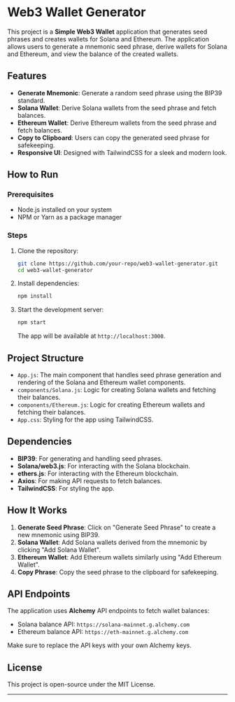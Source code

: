 # Web3 Wallet Generator

This project is a **Simple Web3 Wallet** application that generates seed phrases and creates wallets for Solana and Ethereum. The application allows users to generate a mnemonic seed phrase, derive wallets for Solana and Ethereum, and view the balance of the created wallets.

## Features

- **Generate Mnemonic**: Generate a random seed phrase using the BIP39 standard.
- **Solana Wallet**: Derive Solana wallets from the seed phrase and fetch balances.
- **Ethereum Wallet**: Derive Ethereum wallets from the seed phrase and fetch balances.
- **Copy to Clipboard**: Users can copy the generated seed phrase for safekeeping.
- **Responsive UI**: Designed with TailwindCSS for a sleek and modern look.

## How to Run

### Prerequisites
- Node.js installed on your system
- NPM or Yarn as a package manager

### Steps

1. Clone the repository:
   ```bash
   git clone https://github.com/your-repo/web3-wallet-generator.git
   cd web3-wallet-generator
   ```

2. Install dependencies:
   ```bash
   npm install
   ```

3. Start the development server:
   ```bash
   npm start
   ```

   The app will be available at `http://localhost:3000`.

## Project Structure

- `App.js`: The main component that handles seed phrase generation and rendering of the Solana and Ethereum wallet components.
- `components/Solana.js`: Logic for creating Solana wallets and fetching their balances.
- `components/Ethereum.js`: Logic for creating Ethereum wallets and fetching their balances.
- `App.css`: Styling for the app using TailwindCSS.

## Dependencies

- **BIP39**: For generating and handling seed phrases.
- **Solana/web3.js**: For interacting with the Solana blockchain.
- **ethers.js**: For interacting with the Ethereum blockchain.
- **Axios**: For making API requests to fetch balances.
- **TailwindCSS**: For styling the app.

## How It Works

1. **Generate Seed Phrase**: Click on "Generate Seed Phrase" to create a new mnemonic using BIP39.
2. **Solana Wallet**: Add Solana wallets derived from the mnemonic by clicking "Add Solana Wallet".
3. **Ethereum Wallet**: Add Ethereum wallets similarly using "Add Ethereum Wallet".
4. **Copy Phrase**: Copy the seed phrase to the clipboard for safekeeping.

## API Endpoints

The application uses **Alchemy** API endpoints to fetch wallet balances:
- Solana balance API: `https://solana-mainnet.g.alchemy.com`
- Ethereum balance API: `https://eth-mainnet.g.alchemy.com`

Make sure to replace the API keys with your own Alchemy keys.

## License

This project is open-source under the MIT License.

---